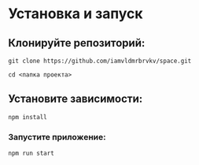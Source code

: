 # Установка и запуск

## Клонируйте репозиторий:
`git clone https://github.com/iamvldmrbrvkv/space.git`

`cd <папка проекта>`

## Установите зависимости:
`npm install`

### Запустите приложение:
`npm run start`